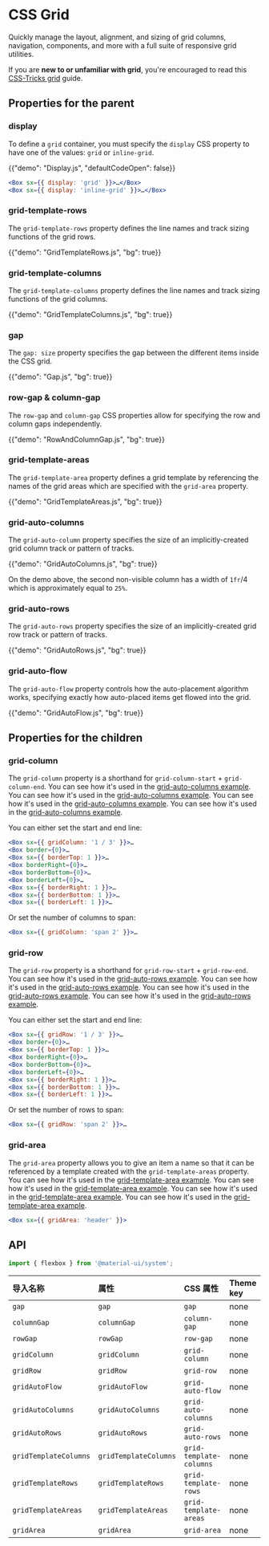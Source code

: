 # CSS Grid

<p class="description">Quickly manage the layout, alignment, and sizing of grid columns, navigation, components, and more with a full suite of responsive grid utilities.</p>

If you are **new to or unfamiliar with grid**, you're encouraged to read this [CSS-Tricks grid](https://css-tricks.com/snippets/css/complete-guide-grid/) guide.

## Properties for the parent

### display

To define a `grid` container, you must specify the `display` CSS property to have one of the values: `grid` or `inline-grid`.

{{"demo": "Display.js", "defaultCodeOpen": false}}

```jsx
<Box sx={{ display: 'grid' }}>…</Box>
<Box sx={{ display: 'inline-grid' }}>…</Box>
```

### grid-template-rows

The `grid-template-rows` property defines the line names and track sizing functions of the grid rows.

{{"demo": "GridTemplateRows.js", "bg": true}}

### grid-template-columns

The `grid-template-columns` property defines the line names and track sizing functions of the grid columns.

{{"demo": "GridTemplateColumns.js", "bg": true}}

### gap

The `gap: size` property specifies the gap between the different items inside the CSS grid.

{{"demo": "Gap.js", "bg": true}}

### row-gap & column-gap

The `row-gap` and `column-gap` CSS properties allow for specifying the row and column gaps independently.

{{"demo": "RowAndColumnGap.js", "bg": true}}

### grid-template-areas

The `grid-template-area` property defines a grid template by referencing the names of the grid areas which are specified with the `grid-area` property.

{{"demo": "GridTemplateAreas.js", "bg": true}}

### grid-auto-columns

The `grid-auto-column` property specifies the size of an implicitly-created grid column track or pattern of tracks.

{{"demo": "GridAutoColumns.js", "bg": true}}

On the demo above, the second non-visible column has a width of `1fr`/4 which is approximately equal to `25%`.

### grid-auto-rows

The `grid-auto-rows` property specifies the size of an implicitly-created grid row track or pattern of tracks.

{{"demo": "GridAutoRows.js", "bg": true}}

### grid-auto-flow

The `grid-auto-flow` property controls how the auto-placement algorithm works, specifying exactly how auto-placed items get flowed into the grid.

{{"demo": "GridAutoFlow.js", "bg": true}}

## Properties for the children

### grid-column

The `grid-column` property is a shorthand for `grid-column-start` + `grid-column-end`. You can see how it's used in the [grid-auto-columns example](/system/grid/#grid-auto-columns). You can see how it's used in the [grid-auto-columns example](/system/grid/#grid-auto-columns). You can see how it's used in the [grid-auto-columns example](/system/grid/#grid-auto-columns). You can see how it's used in the [grid-auto-columns example](/system/grid/#grid-auto-columns).

You can either set the start and end line:

```jsx
<Box sx={{ gridColumn: '1 / 3' }}>…
<Box border={0}>…
<Box sx={{ borderTop: 1 }}>…
<Box borderRight={0}>…
<Box borderBottom={0}>…
<Box borderLeft={0}>…
<Box sx={{ borderRight: 1 }}>…
<Box sx={{ borderBottom: 1 }}>…
<Box sx={{ borderLeft: 1 }}>…
```

Or set the number of columns to span:

```jsx
<Box sx={{ gridColumn: 'span 2' }}>…
```

### grid-row

The `grid-row` property is a shorthand for `grid-row-start` + `grid-row-end`. You can see how it's used in the [grid-auto-rows example](/system/grid/#grid-auto-rows). You can see how it's used in the [grid-auto-rows example](/system/grid/#grid-auto-rows). You can see how it's used in the [grid-auto-rows example](/system/grid/#grid-auto-rows). You can see how it's used in the [grid-auto-rows example](/system/grid/#grid-auto-rows).

You can either set the start and end line:

```jsx
<Box sx={{ gridRow: '1 / 3' }}>…
<Box border={0}>…
<Box sx={{ borderTop: 1 }}>…
<Box borderRight={0}>…
<Box borderBottom={0}>…
<Box borderLeft={0}>…
<Box sx={{ borderRight: 1 }}>…
<Box sx={{ borderBottom: 1 }}>…
<Box sx={{ borderLeft: 1 }}>…
```

Or set the number of rows to span:

```jsx
<Box sx={{ gridRow: 'span 2' }}>…
```

### grid-area

The `grid-area` property allows you to give an item a name so that it can be referenced by a template created with the `grid-template-areas` property. You can see how it's used in the [grid-template-area example](/system/grid/#grid-template-areas). You can see how it's used in the [grid-template-area example](/system/grid/#grid-template-areas). You can see how it's used in the [grid-template-area example](/system/grid/#grid-template-areas). You can see how it's used in the [grid-template-area example](/system/grid/#grid-template-areas).

```jsx
<Box sx={{ gridArea: 'header' }}>
```

## API

```js
import { flexbox } from '@material-ui/system';
```

| 导入名称              | 属性                  | CSS 属性                | Theme key |
| :-------------------- | :-------------------- | :---------------------- | :-------- |
| `gap`                 | `gap`                 | `gap`                   | none      |
| `columnGap`           | `columnGap`           | `column-gap`            | none      |
| `rowGap`              | `rowGap`              | `row-gap`               | none      |
| `gridColumn`          | `gridColumn`          | `grid-column`           | none      |
| `gridRow`             | `gridRow`             | `grid-row`              | none      |
| `gridAutoFlow`        | `gridAutoFlow`        | `grid-auto-flow`        | none      |
| `gridAutoColumns`     | `gridAutoColumns`     | `grid-auto-columns`     | none      |
| `gridAutoRows`        | `gridAutoRows`        | `grid-auto-rows`        | none      |
| `gridTemplateColumns` | `gridTemplateColumns` | `grid-template-columns` | none      |
| `gridTemplateRows`    | `gridTemplateRows`    | `grid-template-rows`    | none      |
| `gridTemplateAreas`   | `gridTemplateAreas`   | `grid-template-areas`   | none      |
| `gridArea`            | `gridArea`            | `grid-area`             | none      |
